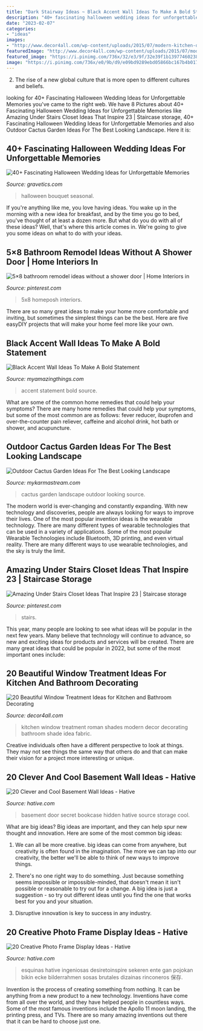 ```yaml
---
title: "Dark Stairway Ideas ~ Black Accent Wall Ideas To Make A Bold Statement"
description: "40+ fascinating halloween wedding ideas for unforgettable memories"
date: "2023-02-07"
categories:
- "ideas"
images:
- "http://www.decor4all.com/wp-content/uploads/2015/07/modern-kitchen-decor-roman-shades-window-treatment-ideas-4.jpg"
featuredImage: "http://www.decor4all.com/wp-content/uploads/2015/07/modern-kitchen-decor-roman-shades-window-treatment-ideas-4.jpg"
featured_image: "https://i.pinimg.com/736x/32/e3/9f/32e39f1b139774602381267d11b5dbce.jpg"
image: "https://i.pinimg.com/736x/e0/9b/d9/e09bd9289ebd05866bc167b4b017a798.jpg"
---
```



2. The rise of a new global culture that is more open to different cultures and beliefs. 

	

		
looking for 40+ Fascinating Halloween Wedding Ideas for Unforgettable Memories you've came to the right web. We have 8 Pictures about 40+ Fascinating Halloween Wedding Ideas for Unforgettable Memories like Amazing Under Stairs Closet Ideas That Inspire 23 | Staircase storage, 40+ Fascinating Halloween Wedding Ideas for Unforgettable Memories and also Outdoor Cactus Garden Ideas For The Best Looking Landscape. Here it is:
		
    
## 40+ Fascinating Halloween Wedding Ideas For Unforgettable Memories

<img loading=lazy src="https://www.gravetics.com/wp-content/uploads/2017/08/Pumpkins-and-lace-for-a-Seasonal-Wedding-at-Arley-Hal.jpg" onerror="this.onerror=null;this.src='https://tse1.mm.bing.net/th?id=OIP.8yEn1N09k_0f6r_EYHAhYAHaLH&amp;pid=15.1';" alt="40+ Fascinating Halloween Wedding Ideas for Unforgettable Memories">

_Source: gravetics.com_

>halloween bouquet seasonal. 

	

If you're anything like me, you love having ideas. You wake up in the morning with a new idea for breakfast, and by the time you go to bed, you've thought of at least a dozen more. But what do you do with all of these ideas? Well, that's where this article comes in. We're going to give you some ideas on what to do with your ideas.

    
## 5×8 Bathroom Remodel Ideas Without A Shower Door | Home Interiors In

<img loading=lazy src="https://i.pinimg.com/736x/e0/9b/d9/e09bd9289ebd05866bc167b4b017a798.jpg" onerror="this.onerror=null;this.src='https://tse1.mm.bing.net/th?id=OIP.U8ARpgu_eviWc80a2AW8IgAAAA&amp;pid=15.1';" alt="5×8 bathroom remodel ideas without a shower door | Home Interiors in">

_Source: pinterest.com_

>5x8 homeposh interiors. 

	

There are so many great ideas to make your home more comfortable and inviting, but sometimes the simplest things can be the best. Here are five easyDIY projects that will make your home feel more like your own.

    
## Black Accent Wall Ideas To Make A Bold Statement

<img loading=lazy src="http://myamazingthings.com/wp-content/uploads/2018/02/black-accent-wall-3.jpg" onerror="this.onerror=null;this.src='https://tse3.mm.bing.net/th?id=OIP.e0FLprZHkTWKFTAAMMzjTwHaLH&amp;pid=15.1';" alt="Black Accent Wall Ideas To Make A Bold Statement">

_Source: myamazingthings.com_

>accent statement bold source. 

	

What are some of the common home remedies that could help your symptoms?
There are many home remedies that could help your symptoms, but some of the most common are as follows: fever reducer, ibuprofen and over-the-counter pain reliever, caffeine and alcohol drink, hot bath or shower, and acupuncture.

    
## Outdoor Cactus Garden Ideas For The Best Looking Landscape

<img loading=lazy src="https://mykarmastream.com/wp-content/uploads/2017/08/cactus-garden-4.jpg" onerror="this.onerror=null;this.src='https://tse3.mm.bing.net/th?id=OIP.FoK5v6g5xpkdMWbemUcHagHaJ4&amp;pid=15.1';" alt="Outdoor Cactus Garden Ideas For The Best Looking Landscape">

_Source: mykarmastream.com_

>cactus garden landscape outdoor looking source. 

	

The modern world is ever-changing and constantly expanding. With new technology and discoveries, people are always looking for ways to improve their lives. One of the most popular invention ideas is the wearable technology. There are many different types of wearable technologies that can be used in a variety of applications. Some of the most popular Wearable Technologies include Bluetooth, 3D printing, and even virtual reality. There are many different ways to use wearable technologies, and the sky is truly the limit.

    
## Amazing Under Stairs Closet Ideas That Inspire 23 | Staircase Storage

<img loading=lazy src="https://i.pinimg.com/736x/32/e3/9f/32e39f1b139774602381267d11b5dbce.jpg" onerror="this.onerror=null;this.src='https://tse2.mm.bing.net/th?id=OIP.34YZti6j-csbnT2rQNrx6wHaK3&amp;pid=15.1';" alt="Amazing Under Stairs Closet Ideas That Inspire 23 | Staircase storage">

_Source: pinterest.com_

>stairs. 

	

This year, many people are looking to see what ideas will be popular in the next few years. Many believe that technology will continue to advance, so new and exciting ideas for products and services will be created. There are many great ideas that could be popular in 2022, but some of the most important ones include: 

    
## 20 Beautiful Window Treatment Ideas For Kitchen And Bathroom Decorating

<img loading=lazy src="http://www.decor4all.com/wp-content/uploads/2015/07/modern-kitchen-decor-roman-shades-window-treatment-ideas-4.jpg" onerror="this.onerror=null;this.src='https://tse1.mm.bing.net/th?id=OIP.s0mz2bCdMcStkUUikV9rYAAAAA&amp;pid=15.1';" alt="20 Beautiful Window Treatment Ideas for Kitchen and Bathroom Decorating">

_Source: decor4all.com_

>kitchen window treatment roman shades modern decor decorating bathroom shade idea fabric. 

	

Creative individuals often have a different perspective to look at things. They may not see things the same way that others do and that can make their vision for a project more interesting or unique.

    
## 20 Clever And Cool Basement Wall Ideas - Hative

<img loading=lazy src="https://hative.com/wp-content/uploads/2014/05/basement-wall-ideas/2-secret-bookcase-door.jpg" onerror="this.onerror=null;this.src='https://tse1.mm.bing.net/th?id=OIP.m3PQnOQWs2APjJCyO4gy5wHaJ4&amp;pid=15.1';" alt="20 Clever and Cool Basement Wall Ideas - Hative">

_Source: hative.com_

>basement door secret bookcase hidden hative source storage cool. 

	

What are big ideas?
Big ideas are important, and they can help spur new thought and innovation. Here are some of the most common big ideas:
1. We can all be more creative. big ideas can come from anywhere, but creativity is often found in the imagination. The more we can tap into our creativity, the better we'll be able to think of new ways to improve things.

2. There's no one right way to do something. Just because something seems impossible or impossible-minded, that doesn't mean it isn't possible or reasonable to try out for a change. A big idea is just a suggestion - so try out different ideas until you find the one that works best for you and your situation.

3. Disruptive innovation is key to success in any industry.

    
## 20 Creative Photo Frame Display Ideas - Hative

<img loading=lazy src="http://hative.com/wp-content/uploads/2014/08/photo-frame-ideas/5-photo-frame-around-corner.jpg" onerror="this.onerror=null;this.src='https://tse1.mm.bing.net/th?id=OIP.r4PggnZlnCafjFdPvt4uuQHaLc&amp;pid=15.1';" alt="20 Creative Photo Frame Display Ideas - Hative">

_Source: hative.com_

>esquinas hative ingeniosas desiretoinspire sekeren ente gan pojokan bikin ecke bilderrahmen sosas brutales dizainas rinconeros 保存. 

	

Invention is the process of creating something from nothing. It can be anything from a new product to a new technology. Inventions have come from all over the world, and they have helped people in countless ways. Some of the most famous inventions include the Apollo 11 moon landing, the printing press, and TVs. There are so many amazing inventions out there that it can be hard to choose just one.

